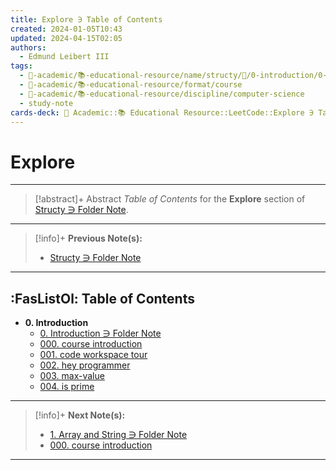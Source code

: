 ```yaml
---
title: Explore ∋ Table of Contents
created: 2024-01-05T10:43
updated: 2024-04-15T02:05
authors:
  - Edmund Leibert III
tags:
  - 🔴-academic/📚-educational-resource/name/structy/🔖/0-introduction/0-introduction-∋-table-of-contents
  - 🔴-academic/📚-educational-resource/format/course
  - 🔴-academic/📚-educational-resource/discipline/computer-science
  - study-note
cards-deck: 🔴 Academic::📚 Educational Resource::LeetCode::Explore ∋ Table of Contents
---
```


# Explore

---

> [!abstract]+ Abstract 
> _Table of Contents_ for the **Explore** section of [Structy ∋ Folder Note](the-vault/src/🔴%20Academics/📚%20Educational%20Resource/Structy/Structy%20∋%20Folder%20Note.md).

---

> [!info]+ 
> **Previous Note(s):**
> - [Structy ∋ Folder Note](the-vault/src/🔴%20Academics/📚%20Educational%20Resource/Structy/Structy%20∋%20Folder%20Note.md)

---

## :FasListOl: Table of Contents

- **0. Introduction**
	- [0. Introduction ∋ Folder Note](the-vault/src/🔴%20Academics/📚%20Educational%20Resource/Structy/0.%20Introduction/0.%20Introduction%20∋%20Folder%20Note.md)
	- [000. course introduction](the-vault/src/🔴%20Academics/📚%20Educational%20Resource/Structy/0.%20Introduction/000.%20course%20introduction.md)
	- [001. code workspace tour](the-vault/src/🔴%20Academics/📚%20Educational%20Resource/Structy/0.%20Introduction/001.%20code%20workspace%20tour.md)
	- [002. hey programmer](the-vault/src/🔴%20Academics/📚%20Educational%20Resource/Structy/0.%20Introduction/002.%20hey%20programmer.md)
	- [003. max-value](the-vault/src/🔴%20Academics/📚%20Educational%20Resource/Structy/0.%20Introduction/003.%20max-value.md)
	- [004. is prime](the-vault/src/🔴%20Academics/📚%20Educational%20Resource/Structy/0.%20Introduction/004.%20is%20prime.md)

---

> [!info]+ 
> **Next Note(s):**
> - [1. Array and String ∋ Folder Note](the-vault/src/🔴%20Academics/📚%20Educational%20Resource/Structy/1.%20Array%20and%20String/1.%20Array%20and%20String%20∋%20Folder%20Note.md)
> - [000. course introduction](the-vault/src/🔴%20Academics/📚%20Educational%20Resource/Structy/0.%20Introduction/000.%20course%20introduction.md)

---
